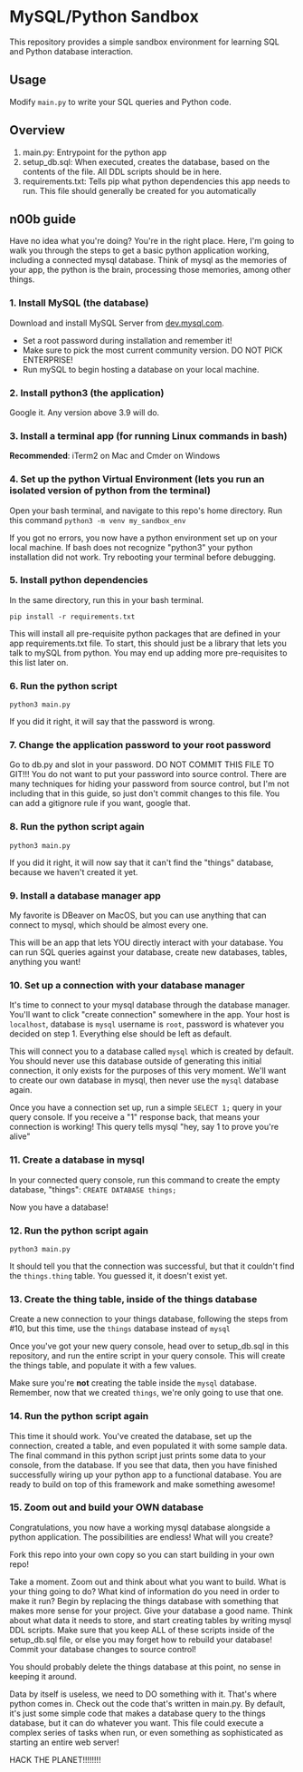 # MySQL/Python Sandbox

This repository provides a simple sandbox environment for learning SQL and Python database interaction.

## Usage

Modify `main.py` to write your SQL queries and Python code.

## Overview
1. main.py: Entrypoint for the python app
2. setup_db.sql: When executed, creates the database, based on the contents of the file. All DDL scripts should be in here.
3. requirements.txt: Tells pip what python dependencies this app needs to run. This file should generally be created for you automatically

## n00b guide

Have no idea what you're doing? You're in the right place. Here, I'm going to walk you through the steps to get a basic python application working, including a connected mysql database. Think of mysql as the memories of your app, the python is the brain, processing those memories, among other things.

### 1. Install MySQL (the database)

Download and install MySQL Server from [dev.mysql.com](https://dev.mysql.com). 
- Set a root password during installation and remember it!
- Make sure to pick the most current community version. DO NOT PICK ENTERPRISE!
- Run mySQL to begin hosting a database on your local machine.

### 2. Install python3 (the application)

Google it. Any version above 3.9 will do.
   
### 3. Install a terminal app (for running Linux commands in bash)

**Recommended**: iTerm2 on Mac and Cmder on Windows

### 4. Set up the python Virtual Environment (lets you run an isolated version of python from the terminal)

Open your bash terminal, and navigate to this repo's home directory. Run this command `python3 -m venv my_sandbox_env`

If you got no errors, you now have a python environment set up on your local machine. If bash does not recognize "python3" your python installation did not work. Try rebooting your terminal before debugging.

### 5. Install python dependencies

In the same directory, run this in your bash terminal.

`pip install -r requirements.txt`

This will install all pre-requisite python packages that are defined in your app requirements.txt file. To start, this should just be a library that lets you talk to mySQL from python. You may end up adding more pre-requisites to this list later on.

### 6. Run the python script

`python3 main.py` 

If you did it right, it will say that the password is wrong.

### 7. Change the application password to your root password

Go to db.py and slot in your password. DO NOT COMMIT THIS FILE TO GIT!!! You do not want to put your password into source control. There are many techniques for hiding your password from source control, but I'm not including that in this guide, so just don't commit changes to this file. You can add a gitignore rule if you want, google that.

### 8. Run the python script again

`python3 main.py` 

If you did it right, it will now say that it can't find the "things" database, because we haven't created it yet.

### 9. Install a database manager app

My favorite is DBeaver on MacOS, but you can use anything that can connect to mysql, which should be almost every one.

This will be an app that lets YOU directly interact with your database. You can run SQL queries against your database, create new databases, tables, anything you want!

### 10. Set up a connection with your database manager

It's time to connect to your mysql database through the database manager. You'll want to click "create connection" somewhere in the app. Your host is `localhost`, database is `mysql` username is `root`, password is whatever you decided on step 1. Everything else should be left as default.

This will connect you to a database called `mysql` which is created by default. You should never use this database outside of generating this initial connection, it only exists for the purposes of this very moment. We'll want to create our own database in mysql, then never use the `mysql` database again.

Once you have a connection set up, run a simple `SELECT 1;` query in your query console. If you receive a "1" response back, that means your connection is working! This query tells mysql "hey, say 1 to prove you're alive"

### 11. Create a database in mysql

In your connected query console, run this command to create the empty database, "things": `CREATE DATABASE things;`

Now you have a database!

### 12. Run the python script again

`python3 main.py` 

It should tell you that the connection was successful, but that it couldn't find the `things.thing` table. You guessed it, it doesn't exist yet.

### 13. Create the thing table, inside of the things database

Create a new connection to your things database, following the steps from #10, but this time, use the `things` database instead of `mysql`

Once you've got your new query console, head over to setup_db.sql in this repository, and run the entire script in your query console. This will create the things table, and populate it with a few values.

Make sure you're **not** creating the table inside the `mysql` database. Remember, now that we created `things`, we're only going to use that one.

### 14. Run the python script again

This time it should work. You've created the database, set up the connection, created a table, and even populated it with some sample data. The final command in this python script just prints some data to your console, from the database. If you see that data, then you have finished successfully wiring up your python app to a functional database. You are ready to build on top of this framework and make something awesome!

### 15. Zoom out and build your OWN database

Congratulations, you now have a working mysql database alongside a python application. The possibilities are endless! What will you create?

Fork this repo into your own copy so you can start building in your own repo!

Take a moment. Zoom out and think about what you want to build. What is your thing going to do? What kind of information do you need in order to make it run? Begin by replacing the things database with something that makes more sense for your project. Give your database a good name. Think about what data it needs to store, and start creating tables by writing mysql DDL scripts. Make sure that you keep ALL of these scripts inside of the setup_db.sql file, or else you may forget how to rebuild your database! Commit your database changes to source control!

You should probably delete the things database at this point, no sense in keeping it around.

Data by itself is useless, we need to DO something with it. That's where python comes in. Check out the code that's written in main.py. By default, it's just some simple code that makes a database query to the things database, but it can do whatever you want. This file could execute a complex series of tasks when run, or even something as sophisticated as starting an entire web server!



HACK THE PLANET!!!!!!!!
